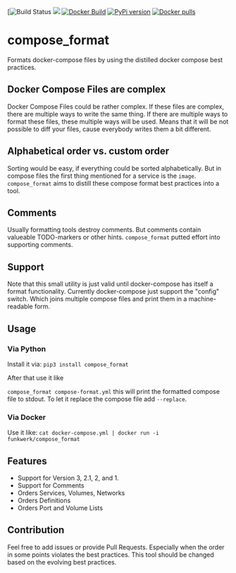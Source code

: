 [![Build Status](https://github.com/shukriYusof/compose_format/actions/workflows/action.yml/badge.svg)
[![](https://badge.imagelayers.io/funkwerk/compose_format.svg)](https://imagelayers.io/?images=funkwerk/compose_format:latest 'funkwerk/compose_format')
[![Docker Build](https://img.shields.io/docker/automated/funkwerk/compose_format.svg)](https://hub.docker.com/r/funkwerk/compose_format/)
[![PyPi version](https://img.shields.io/pypi/v/compose_format.svg)](https://pypi.python.org/pypi/compose_format/)
[![Docker pulls](https://img.shields.io/docker/pulls/funkwerk/compose_format.svg)](https://hub.docker.com/r/funkwerk/compose_format/)

# compose_format

Formats docker-compose files by using the distilled docker compose best practices.

## Docker Compose Files are complex

Docker Compose Files could be rather complex.
If these files are complex, there are multiple ways to write the same thing.
If there are multiple ways to format these files, these multiple ways will be used.
Means that it will be not possible to diff your files, cause everybody writes them a bit different.

## Alphabetical order vs. custom order

Sorting would be easy, if everything could be sorted alphabetically.
But in compose files the first thing mentioned for a service is the `image`.
`compose_format` aims to distill these compose format best practices into a tool.

## Comments

Usually formatting tools destroy comments. But comments contain valueable TODO-markers or other hints.
`compose_format` putted effort into supporting comments.

## Support

Note that this small utility is just valid until docker-compose has itself a format functionality.
Currently docker-compose just support the "config" switch. Which joins multiple compose files and print them in a machine-readable form.

## Usage

### Via Python

Install it via:
`pip3 install compose_format`

After that use it like

`compose_format compose-format.yml`
this will print the formatted compose file to stdout.
To let it replace the compose file add `--replace`.

### Via Docker

Use it like:
`cat docker-compose.yml | docker run -i funkwerk/compose_format`

## Features
 - Support for Version 3, 2.1, 2, and 1.
 - Support for Comments
 - Orders Services, Volumes, Networks
 - Orders Definitions
 - Orders Port and Volume Lists

## Contribution

Feel free to add issues or provide Pull Requests.
Especially when the order in some points violates the best practices.
This tool should be changed based on the evolving best practices.
